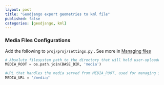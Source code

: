 ```yaml
---
layout: post
title: "Geodjango export geometries to kml file"
published: false
categories: [geodjango, kml]
---
```


### Media Files Configurations
Add the following to `proj/proj/settings.py` . See more in [Managing files](https://docs.djangoproject.com/en/2.2/topics/files/#managing-files)
```python
# Absolute filesystem path to the directory that will hold user-uploaded files.
MEDIA_ROOT = os.path.join(BASE_DIR, 'media')

#URL that handles the media served from MEDIA_ROOT, used for managing stored files.
MEDIA_URL = '/media/'
```
